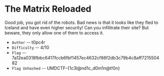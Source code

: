 # The Matrix Reloaded

Good job, you got rid of the robots. Bad news is that it looks like they fled to Iceland and have even higher security! Can you infilitrate their site? But beware, they only allow one of them to access it.

- `Author` -- t0pc4r
- `Difficulty` -- 4/10
- `Flag` -- 7a12ea0318fbbc6417fccb6fbf1457ec4632cf86f2db3c79b4c8aff721550482
- `Flag Unhashed` -- UMDCTF-{1c3l@nd1c_d0m1n@t!0n}
